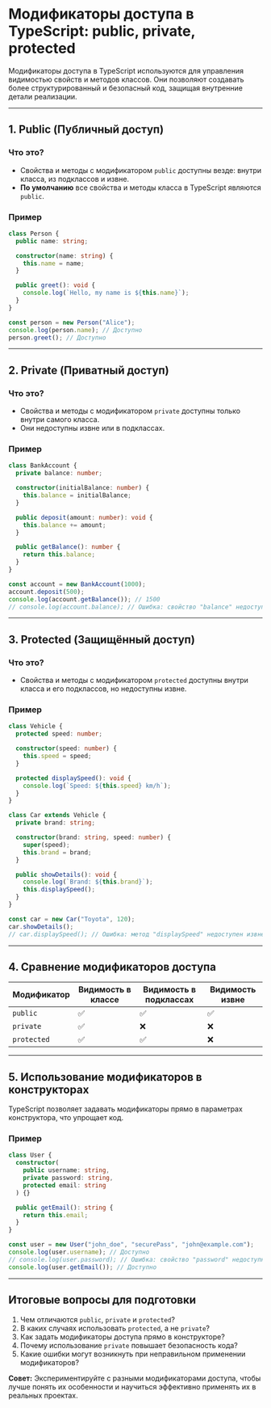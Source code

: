 # Модификаторы доступа в TypeScript: public, private, protected

Модификаторы доступа в TypeScript используются для управления видимостью свойств и методов классов. Они позволяют создавать более структурированный и безопасный код, защищая внутренние детали реализации.

---

## 1. Public (Публичный доступ)

### Что это?
- Свойства и методы с модификатором `public` доступны везде: внутри класса, из подклассов и извне.
- **По умолчанию** все свойства и методы класса в TypeScript являются `public`.

### Пример
```typescript
class Person {
  public name: string;

  constructor(name: string) {
    this.name = name;
  }

  public greet(): void {
    console.log(`Hello, my name is ${this.name}`);
  }
}

const person = new Person("Alice");
console.log(person.name); // Доступно
person.greet(); // Доступно
```

---

## 2. Private (Приватный доступ)

### Что это?
- Свойства и методы с модификатором `private` доступны только внутри самого класса.
- Они недоступны извне или в подклассах.

### Пример
```typescript
class BankAccount {
  private balance: number;

  constructor(initialBalance: number) {
    this.balance = initialBalance;
  }

  public deposit(amount: number): void {
    this.balance += amount;
  }

  public getBalance(): number {
    return this.balance;
  }
}

const account = new BankAccount(1000);
account.deposit(500);
console.log(account.getBalance()); // 1500
// console.log(account.balance); // Ошибка: свойство "balance" недоступно
```

---

## 3. Protected (Защищённый доступ)

### Что это?
- Свойства и методы с модификатором `protected` доступны внутри класса и его подклассов, но недоступны извне.

### Пример
```typescript
class Vehicle {
  protected speed: number;

  constructor(speed: number) {
    this.speed = speed;
  }

  protected displaySpeed(): void {
    console.log(`Speed: ${this.speed} km/h`);
  }
}

class Car extends Vehicle {
  private brand: string;

  constructor(brand: string, speed: number) {
    super(speed);
    this.brand = brand;
  }

  public showDetails(): void {
    console.log(`Brand: ${this.brand}`);
    this.displaySpeed();
  }
}

const car = new Car("Toyota", 120);
car.showDetails();
// car.displaySpeed(); // Ошибка: метод "displaySpeed" недоступен извне
```

---

## 4. Сравнение модификаторов доступа

| Модификатор | Видимость в классе | Видимость в подклассах | Видимость извне |
|-------------|--------------------|------------------------|-----------------|
| `public`    | ✅                 | ✅                     | ✅               |
| `private`   | ✅                 | ❌                     | ❌               |
| `protected` | ✅                 | ✅                     | ❌               |

---

## 5. Использование модификаторов в конструкторах

TypeScript позволяет задавать модификаторы прямо в параметрах конструктора, что упрощает код.

### Пример
```typescript
class User {
  constructor(
    public username: string,
    private password: string,
    protected email: string
  ) {}

  public getEmail(): string {
    return this.email;
  }
}

const user = new User("john_doe", "securePass", "john@example.com");
console.log(user.username); // Доступно
// console.log(user.password); // Ошибка: свойство "password" недоступно
console.log(user.getEmail()); // Доступно
```

---

## Итоговые вопросы для подготовки

1. Чем отличаются `public`, `private` и `protected`?
2. В каких случаях использовать `protected`, а не `private`?
3. Как задать модификаторы доступа прямо в конструкторе?
4. Почему использование `private` повышает безопасность кода?
5. Какие ошибки могут возникнуть при неправильном применении модификаторов?

**Совет:** Экспериментируйте с разными модификаторами доступа, чтобы лучше понять их особенности и научиться эффективно применять их в реальных проектах.